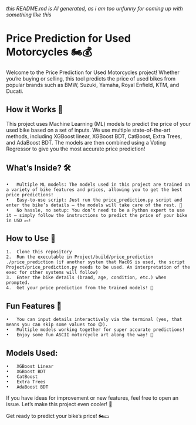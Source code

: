 _this README.md is AI generated, as i am too unfunny for coming up with something like this_

# Price Prediction for Used Motorcycles 🏍️💰

Welcome to the Price Prediction for Used Motorcycles project! Whether you’re buying or selling, this tool predicts the price of used bikes from popular brands such as BMW, Suzuki, Yamaha, Royal Enfield, KTM, and Ducati.

## How it Works 🔧

This project uses Machine Learning (ML) models to predict the price of your used bike based on a set of inputs. We use multiple state-of-the-art methods, including XGBoost linear, XGBoost BDT, CatBoost, Extra Trees, and AdaBoost BDT. The models are then combined using a Voting Regressor to give you the most accurate price prediction!

## What’s Inside? 🛠️

    •	Multiple ML models: The models used in this project are trained on a variety of bike features and prices, allowing you to get the best price predictions!
    •	Easy-to-use script: Just run the price_prediction.py script and enter the bike’s details – the models will take care of the rest. 🎉
    •	No hassle, no setup: You don’t need to be a Python expert to use it – simply follow the instructions to predict the price of your bike in USD 💵!

## How to Use 🔑

	1.	Clone this repository
	2.	Run the executable in Project/build/price_prediction ./price_prediction (if another system that MacOS is used, the script Project/price_prediction.py needs to be used. An interpretation of the exec for other systems will follow)
	3.	Enter the bike details (brand, age, condition, etc.) when prompted.
	4.	Get your price prediction from the trained models! 🎯

## Fun Features 🎨

	•	You can input details interactively via the terminal (yes, that means you can skip some values too 😉).
	•	Multiple models working together for super accurate predictions!
	•	Enjoy some fun ASCII motorcycle art along the way! 🏁

## Models Used:

	•	XGBoost Linear
	•	XGBoost BDT
	•	CatBoost
	•	Extra Trees
	•	AdaBoost BDT

If you have ideas for improvement or new features, feel free to open an issue. Let’s make this project even cooler! 🚀

Get ready to predict your bike’s price! 🏍️💵
